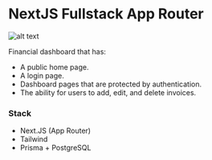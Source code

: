 # NextJS Fullstack App Router
![alt text](course-explainer.avif "Course Explainer")

Financial dashboard that has:
- A public home page.
- A login page.
- Dashboard pages that are protected by authentication.
- The ability for users to add, edit, and delete invoices.

### Stack
- Next.JS (App Router)
- Tailwind
- Prisma + PostgreSQL